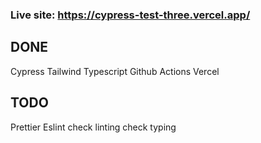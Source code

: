### Live site: https://cypress-test-three.vercel.app/

## DONE
Cypress
Tailwind
Typescript
Github Actions
Vercel

## TODO
Prettier
Eslint
check linting
check typing
